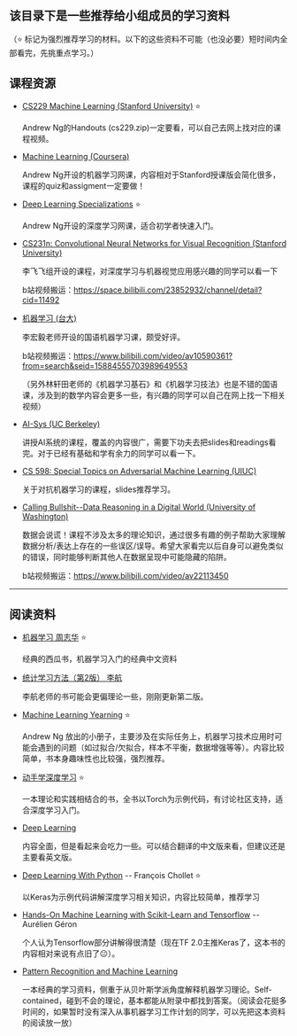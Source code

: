 该目录下是一些推荐给小组成员的学习资料 
----

（:star: 标记为强烈推荐学习的材料。以下的这些资料不可能（也没必要）短时间内全部看完，先挑重点学习。）

## 课程资源
* [CS229 Machine Learning (Stanford University)](https://see.stanford.edu/Course/CS229) :star:

  Andrew Ng的Handouts (cs229.zip)一定要看，可以自己去网上找对应的课程视频。

* [Machine Learning (Coursera)](https://www.coursera.org/learn/machine-learning) 

  Andrew Ng开设的机器学习网课，内容相对于Stanford授课版会简化很多，课程的quiz和assigment一定要做！

* [Deep Learning Specializations](https://www.coursera.org/specializations/deep-learning) :star:

  Andrew Ng开设的深度学习网课，适合初学者快速入门。

* [CS231n: Convolutional Neural Networks for Visual Recognition (Stanford University)](http://cs231n.stanford.edu/)

  李飞飞组开设的课程，对深度学习与机器视觉应用感兴趣的同学可以看一下

  b站视频搬运：https://space.bilibili.com/23852932/channel/detail?cid=11492

* [机器学习 (台大)](http://speech.ee.ntu.edu.tw/~tlkagk/courses_ML17.html)

  李宏毅老师开设的国语机器学习课，颇受好评。

  b站视频搬运：https://www.bilibili.com/video/av10590361?from=search&seid=15884555703989649553

  （另外林轩田老师的《机器学习基石》和《机器学习技法》也是不错的国语课，涉及到的数学内容会更多一些，有兴趣的同学可以自己在网上找一下相关视频）

* [AI-Sys (UC Berkeley)](https://ucbrise.github.io/cs294-ai-sys-sp19/)

  讲授AI系统的课程，覆盖的内容很广，需要下功夫去把slides和readings看完。对于已经有基础和学有余力的同学可以看一下。

* [CS 598:  Special Topics on Adversarial Machine Learning (UIUC)](http://www.crystal-boli.com/teaching.html)

  关于对抗机器学习的课程，slides推荐学习。

* [Calling Bullshit--Data Reasoning in a Digital World (University of Washington)](https://callingbullshit.org)

  数据会说谎！课程不涉及太多的理论知识，通过很多有趣的例子帮助大家理解数据分析/表达上存在的一些误区/误导。希望大家看完以后自身可以避免类似的错误，同时能够判断其他人在数据呈现中可能隐藏的陷阱。

  b站视频搬运：https://www.bilibili.com/video/av22113450

  

----
## 阅读资料
* [机器学习 周志华](https://book.douban.com/subject/26708119/) :star:

  经典的西瓜书，机器学习入门的经典中文资料

* [统计学习方法（第2版） 李航](https://book.douban.com/subject/33437381/)

  李航老师的书可能会更偏理论一些，刚刚更新第二版。

* [Machine Learning Yearning](https://www.mlyearning.org/) :star:

  Andrew Ng 放出的小册子，主要涉及在实际任务上，机器学习技术应用时可能会遇到的问题（如过拟合/欠拟合，样本不平衡，数据增强等等）。内容比较简单，书本身趣味性也比较强，强烈推荐。

* [动手学深度学习](https://zh.gluon.ai/) :star:

  一本理论和实践相结合的书，全书以Torch为示例代码，有讨论社区支持，适合深度学习入门。

* [Deep Learning](https://www.deeplearningbook.org/)

  内容全面，但是看起来会吃力一些。可以结合翻译的中文版来看，但建议还是主要看英文版。

* [Deep Learning With Python](https://www.amazon.com/Deep-Learning-Python-Francois-Chollet/dp/1617294438) -- François Chollet :star:

  以Keras为示例代码讲解深度学习相关知识，内容比较简单，推荐学习

* [Hands-On Machine Learning with Scikit-Learn and Tensorflow](https://www.amazon.com/Hands-Machine-Learning-Scikit-Learn-TensorFlow/dp/1491962291) -- Aurélien Géron

  个人认为Tensorflow部分讲解得很清楚（现在TF 2.0主推Keras了，这本书的内容相对来说有点旧了:neutral_face:）。

* [Pattern Recognition and Machine Learning](https://www.microsoft.com/en-us/research/uploads/prod/2006/01/Bishop-Pattern-Recognition-and-Machine-Learning-2006.pdf)

  一本经典的学习资料，侧重于从贝叶斯学派角度解释机器学习理论。Self-contained，碰到不会的理论，基本都能从附录中都找到答案。（阅读会花挺多时间的，如果暂时没有深入从事机器学习工作计划的同学，可以先把这本资料的阅读放一放）

